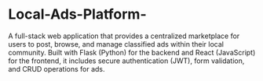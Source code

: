 # Local-Ads-Platform-
A full-stack web application that provides a centralized marketplace for users to post, browse, and manage classified ads within their local community. Built with Flask (Python) for the backend and React (JavaScript) for the frontend, it includes secure authentication (JWT), form validation, and CRUD operations for ads.
